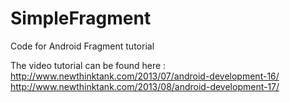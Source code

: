 SimpleFragment
==============

Code for Android Fragment tutorial

The video tutorial can be found here : 
http://www.newthinktank.com/2013/07/android-development-16/
http://www.newthinktank.com/2013/08/android-development-17/
